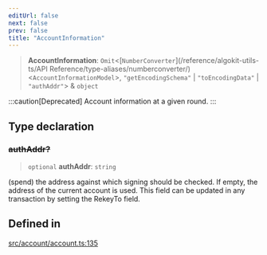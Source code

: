 ```yaml
---
editUrl: false
next: false
prev: false
title: "AccountInformation"
---
```


> **AccountInformation**: `Omit`\<[`NumberConverter`](/reference/algokit-utils-ts/API Reference/type-aliases/numberconverter/)\<`AccountInformationModel`\>, `"getEncodingSchema"` \| `"toEncodingData"` \| `"authAddr"`\> & `object`

:::caution[Deprecated]
Account information at a given round.
:::

## Type declaration

### ~~authAddr?~~

> `optional` **authAddr**: `string`

(spend) the address against which signing should be checked. If empty, the address of the current account is used. This field can be updated in any transaction by setting the RekeyTo field.

## Defined in

[src/account/account.ts:135](https://github.com/algorandfoundation/algokit-utils-ts/blob/e57e96ab17213653e656688e8d7251c0107554cf/src/account/account.ts#L135)
